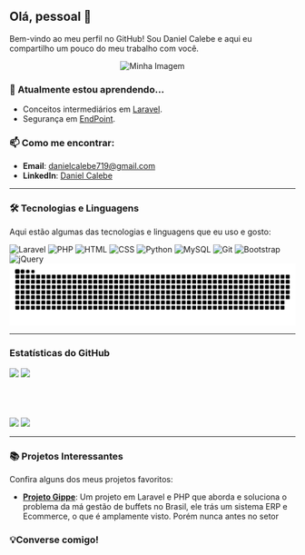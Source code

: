 ## Olá, pessoal 👋

Bem-vindo ao meu perfil no GitHub! Sou Daniel Calebe e aqui eu compartilho um pouco do meu trabalho com você.
<div style="text-align: center;">
  <img src="https://pa1.aminoapps.com/6926/f1bd065426066cdc8fc7f18cddab46b2a0713e39r1-500-355_hq.gif" alt="Minha Imagem">
</div>


### 🌱 Atualmente estou aprendendo...
- Conceitos intermediários em [Laravel](https://laravel.com/).
- Segurança em [EndPoint](https://aws.amazon.com/pt/what-is/endpoint-security/).

### 📫 Como me encontrar:
- **Email**: [danielcalebe719@gmail.com](mailto:danielcalebe719@gmail.com)
- **LinkedIn**: [Daniel Calebe](https://www.linkedin.com/in/daniel-calebe/)

---

### 🛠 Tecnologias e Linguagens

Aqui estão algumas das tecnologias e linguagens que eu uso e gosto:

<div>
  <img src="https://cdn.jsdelivr.net/gh/devicons/devicon/icons/laravel/laravel-original-wordmark.svg" alt="Laravel" width="50" height="50"/>
  <img src="https://cdn.jsdelivr.net/gh/devicons/devicon/icons/php/php-original.svg" alt="PHP" width="50" height="50"/>
  <img src="https://cdn.jsdelivr.net/gh/devicons/devicon/icons/html5/html5-original-wordmark.svg" alt="HTML" width="50" height="50"/>
  <img src="https://cdn.jsdelivr.net/gh/devicons/devicon/icons/css3/css3-original-wordmark.svg" alt="CSS" width="50" height="50"/>
  <img src="https://cdn.jsdelivr.net/gh/devicons/devicon/icons/python/python-original-wordmark.svg" alt="Python" width="50" height="50"/>
  <img src="https://cdn.jsdelivr.net/gh/devicons/devicon/icons/mysql/mysql-original-wordmark.svg" alt="MySQL" width="50" height="50"/>
  <img src="https://cdn.jsdelivr.net/gh/devicons/devicon/icons/git/git-original-wordmark.svg" alt="Git" width="50" height="50"/>
    <img src="https://cdn.jsdelivr.net/gh/devicons/devicon/icons/bootstrap/bootstrap-original-wordmark.svg" alt="Bootstrap" width="50" height="50"/>
  <img src="https://cdn.jsdelivr.net/gh/devicons/devicon/icons/jquery/jquery-original.svg" alt="jQuery" width="50" height="50"/>


</div>

<picture align="center">
  <source media="(prefers-color-scheme: dark)" srcset="https://raw.githubusercontent.com/mari4souza/mari4souza/output/github-contribution-grid-snake-dark.svg">
  <source media="(prefers-color-scheme: light)" srcset="https://raw.githubusercontent.com/mari4souza/mari4souza/output/github-contribution-grid-snake-dark.svg">
  <img align="center" alt="github contribution grid snake animation" src="https://raw.githubusercontent.com/mari4souza/mari4souza/output/github-contribution-grid-snake.svg">
</picture>

---

### Estatísticas do GitHub

<div>
  <img height="180em" src="https://github-readme-stats.vercel.app/api?username=danielcalebe&show_icons=true&theme=dark" />
  <img height="180em" src="https://github-readme-stats.vercel.app/api/top-langs/?username=danielcalebe&layout=compact&theme=dark" />
</div>
<br> </br>
<br> </br>

<div>
  <img height="180em" src="https://github-readme-streak-stats.herokuapp.com/?user=danielcalebe&theme=dark" />
  <img height="180em" src="https://github-profile-summary-cards.vercel.app/api/cards/profile-details?username=danielcalebe&theme=github" />
</div>

---

### 📚 Projetos Interessantes

Confira alguns dos meus projetos favoritos:
- **[Projeto Gippe](https://github.com/danielcalebe/gippe)**: Um projeto em Laravel e PHP que aborda e soluciona o problema da má gestão de buffets no Brasil, ele trás um sistema ERP e Ecommerce, o que é amplamente visto. Porém nunca antes no setor

### 💡Converse comigo!



